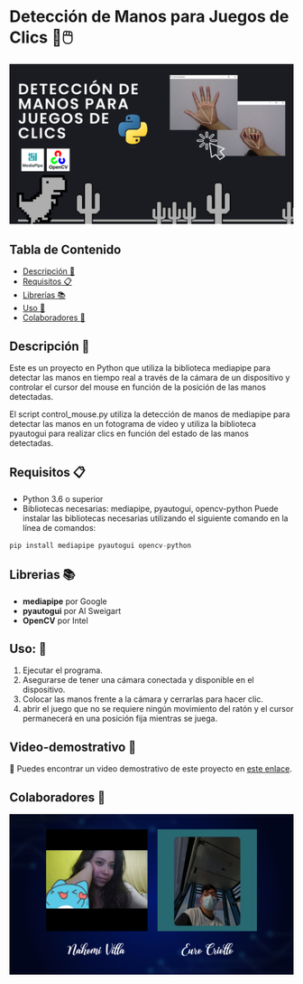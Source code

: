 # Detección de Manos para Juegos de Clics 👋🖱️

![Image text](https://github.com/eucrpinc/ManoClic/blob/main/Portada.png)
## Tabla de Contenido
- [Descripción 📜](#descripción-)
- [Requisitos 📋](#requisitos-)
- [Librerías 📚](#librerías-)
- [Uso 🚀](#uso-)
- [Colaboradores 👥](#colaboradores-)
## Descripción  📜

Este es un proyecto en Python que utiliza la biblioteca mediapipe para detectar las manos en tiempo real a través de la cámara de un dispositivo y controlar el cursor del mouse en función de la posición de las manos detectadas.

El script control_mouse.py utiliza la detección de manos de mediapipe para detectar las manos en un fotograma de video y utiliza la biblioteca pyautogui para realizar clics en función del estado de las manos detectadas.

## Requisitos  📋
* Python 3.6 o superior
* Bibliotecas necesarias: mediapipe, pyautogui, opencv-python
Puede instalar las bibliotecas necesarias utilizando el siguiente comando en la línea de comandos:
```py
pip install mediapipe pyautogui opencv-python
```

## Librerias 📚
* **mediapipe** por Google
* **pyautogui** por Al Sweigart
* **OpenCV** por Intel

## Uso: 🚀
1. Ejecutar el programa.
2. Asegurarse de tener una cámara conectada y disponible en el dispositivo.
3. Colocar las manos frente a la cámara y cerrarlas para hacer clic.
4. abrir el juego que no se requiere ningún movimiento del ratón y el cursor permanecerá en una posición fija mientras se juega.

## Video-demostrativo 🎥
<!-- "Deben subir un video del funcionamiento a esta carpeta con el nombre de su proyecto:

https://espolec-my.sharepoint.com/:f:/g/personal/phycom_espol_edu_ec/Ev_QF9sXrLdOnNa4bQGy1gUBHgFZhHeYxoOzzLBM-buHsg?e=SjMYeL

No olvidar decirle a su mentor que ya fue subido el video para que el Dep.Proyectos pueda agregar el link en esta sección
"-->
🎥 Puedes encontrar un video demostrativo de este proyecto en [este enlace](https://www.tiktok.com/@phycom_espol/video/7281358180473523461?is_from_webapp=1&sender_device=pc&web_id=7091034364230403590).


## Colaboradores 👥
![Image text](https://github.com/eucrpinc/ManoClic/blob/main/Colaboradores.png)
